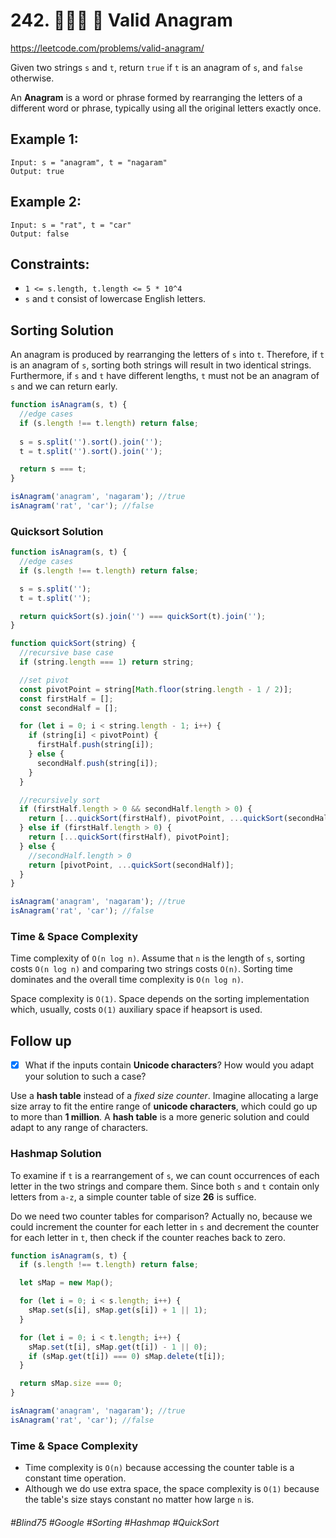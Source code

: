 # 242. 👩🏽‍🦯 🔎 Valid Anagram 
https://leetcode.com/problems/valid-anagram/

Given two strings `s` and `t`, return `true` if `t` is an anagram of `s`, and `false` otherwise.

An <b>Anagram</b> is a word or phrase formed by rearranging the letters of a different word or phrase, typically using all the original letters exactly once.

## Example 1:
````
Input: s = "anagram", t = "nagaram"
Output: true
````
## Example 2:
````
Input: s = "rat", t = "car"
Output: false
```` 

## Constraints:

- `1 <= s.length, t.length <= 5 * 10^4`
- `s` and `t` consist of lowercase English letters.

## Sorting Solution 
An anagram is produced by rearranging the letters of `s` into `t`. Therefore, if `t` is an anagram of `s`, sorting both strings will result in two identical strings. Furthermore, if `s` and `t` have different lengths, `t` must not be an anagram of `s` and we can return early.
````js
function isAnagram(s, t) {
  //edge cases
  if (s.length !== t.length) return false;
  
  s = s.split('').sort().join('');
  t = t.split('').sort().join('');

  return s === t;
}

isAnagram('anagram', 'nagaram'); //true
isAnagram('rat', 'car'); //false
````

### Quicksort Solution 
````js
function isAnagram(s, t) {
  //edge cases
  if (s.length !== t.length) return false;

  s = s.split('');
  t = t.split('');

  return quickSort(s).join('') === quickSort(t).join('');
}

function quickSort(string) {
  //recursive base case
  if (string.length === 1) return string;

  //set pivot
  const pivotPoint = string[Math.floor(string.length - 1 / 2)];
  const firstHalf = [];
  const secondHalf = [];

  for (let i = 0; i < string.length - 1; i++) {
    if (string[i] < pivotPoint) {
      firstHalf.push(string[i]);
    } else {
      secondHalf.push(string[i]);
    }
  }

  //recursively sort
  if (firstHalf.length > 0 && secondHalf.length > 0) {
    return [...quickSort(firstHalf), pivotPoint, ...quickSort(secondHalf)];
  } else if (firstHalf.length > 0) {
    return [...quickSort(firstHalf), pivotPoint];
  } else {
    //secondHalf.length > 0
    return [pivotPoint, ...quickSort(secondHalf)];
  }
}

isAnagram('anagram', 'nagaram'); //true
isAnagram('rat', 'car'); //false
````
### Time & Space Complexity
Time complexity  of `O(n log n)`. Assume that `n` is the length of `s`, sorting costs `O(n log n)` and comparing two strings costs `O(n)`. Sorting time dominates and the overall time complexity is `O(n log n)`.

Space complexity is `O(1)`. Space depends on the sorting implementation which, usually, costs `O(1)` auxiliary space if heapsort is used. 

## Follow up
- [X] What if the inputs contain <b>Unicode characters</b>? How would you adapt your solution to such a case?

Use a <b>hash table</b> instead of a <i>fixed size counter</i>. Imagine allocating a large size array to fit the entire range of <b>unicode characters</b>, which could go up to more than <b>1 million</b>. A <b>hash table</b> is a more generic solution and could adapt to any range of characters.
### Hashmap Solution
To examine if `t` is a rearrangement of `s`, we can count occurrences of each letter in the two strings and compare them. Since both `s` and `t` contain only letters from `a-z`, a simple counter table of size <b>26</b> is suffice.

Do we need two counter tables for comparison? Actually no, because we could increment the counter for each letter in `s` and decrement the counter for each letter in `t`, then check if the counter reaches back to zero.
````js
function isAnagram(s, t) {
  if (s.length !== t.length) return false;

  let sMap = new Map();

  for (let i = 0; i < s.length; i++) {
    sMap.set(s[i], sMap.get(s[i]) + 1 || 1);
  }

  for (let i = 0; i < t.length; i++) {
    sMap.set(t[i], sMap.get(t[i]) - 1 || 0);
    if (sMap.get(t[i]) === 0) sMap.delete(t[i]);
  }

  return sMap.size === 0;
}

isAnagram('anagram', 'nagaram'); //true
isAnagram('rat', 'car'); //false
````
### Time & Space Complexity
- Time complexity is `O(n)` because accessing the counter table is a constant time operation.
- Although we do use extra space, the space complexity is `O(1)` because the table's size stays constant no matter how large `n` is.

###### #Blind75 #Google #Sorting #Hashmap #QuickSort
